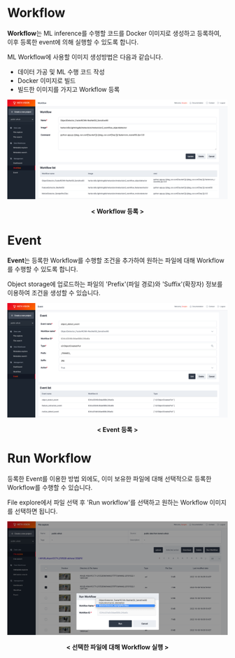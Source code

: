 # Workflow

<b>Workflow</b>는 ML inference를 수행할 코드를 Docker 이미지로 생성하고 등록하여, 이후 등록한 event에 의해 실행할 수 있도록 합니다.

ML Workflow에 사용할 이미지 생성방법은 다음과 같습니다.

- 데이터 가공 및 ML 수행 코드 작성
- Docker 이미지로 빌드
- 빌드한 이미지를 가지고 Workflow 등록

![MetaVision2 Workflow](./images/metavision2_workflow_preview.png)
<center><b>< Workflow 등록 ></b></center>

# Event

<b>Event</b>는 등록한 Workflow를 수행할 조건을 추가하여 원하는 파일에 대해 Workflow를 수행할 수 있도록 합니다.

Object storage에 업로드하는 파일의 'Prefix'(파일 경로)와 'Suffix'(확장자) 정보를 이용하여 조건을 생성할 수 있습니다.

![MetaVision2 Event](./images/metavision2_event_preview.png)
<center><b>< Event 등록 ></b></center>


# Run Workflow

등록한 Event를 이용한 방법 외에도, 이미 보유한 파일에 대해 선택적으로 등록한 Workflow를 수행할 수 있습니다.

File explore에서 파일 선택 후 'Run workflow'를 선택하고 원하는 Workflow 이미지를 선택하면 됩니다.


![MetaVision2 Event](./images/metavision2_workflow_run_preview.png)
<center><b>< 선택한 파일에 대해 Workflow 실행 ></b></center>